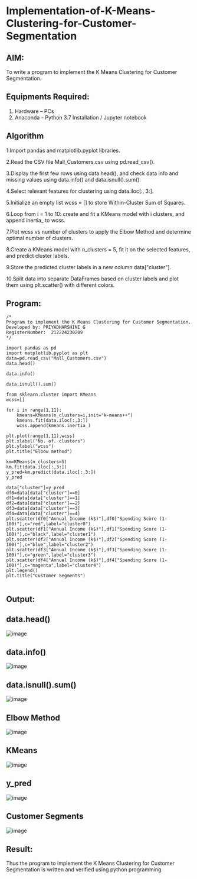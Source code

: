 # Implementation-of-K-Means-Clustering-for-Customer-Segmentation

## AIM:
To write a program to implement the K Means Clustering for Customer Segmentation.

## Equipments Required:
1. Hardware – PCs
2. Anaconda – Python 3.7 Installation / Jupyter notebook

## Algorithm
1.Import pandas and matplotlib.pyplot libraries.

2.Read the CSV file Mall_Customers.csv using pd.read_csv().

3.Display the first few rows using data.head(), and check data info and missing values using data.info() and data.isnull().sum().

4.Select relevant features for clustering using data.iloc[:, 3:].

5.Initialize an empty list wcss = [] to store Within-Cluster Sum of Squares.

6.Loop from i = 1 to 10: create and fit a KMeans model with i clusters, and append inertia_ to wcss.

7.Plot wcss vs number of clusters to apply the Elbow Method and determine optimal number of clusters.

8.Create a KMeans model with n_clusters = 5, fit it on the selected features, and predict cluster labels.

9.Store the predicted cluster labels in a new column data["cluster"].

10.Split data into separate DataFrames based on cluster labels and plot them using plt.scatter() with different colors.


## Program:
```
/*
Program to implement the K Means Clustering for Customer Segmentation.
Developed by: PRIYADHARSHINI G
RegisterNumber:  212224230209
*/
```
```
import pandas as pd
import matplotlib.pyplot as plt
data=pd.read_csv("Mall_Customers.csv")
data.head()

data.info()

data.isnull().sum()

from sklearn.cluster import KMeans
wcss=[]

for i in range(1,11):
    kmeans=KMeans(n_clusters=i,init="k-means++")
    kmeans.fit(data.iloc[:,3:])
    wcss.append(kmeans.inertia_)

plt.plot(range(1,11),wcss)
plt.xlabel("No. of. clusters")
plt.ylabel("wcss")
plt.title("Elbow method")

km=KMeans(n_clusters=5)
km.fit(data.iloc[:,3:])
y_pred=km.predict(data.iloc[:,3:])
y_pred

data["cluster"]=y_pred
df0=data[data["cluster"]==0]
df1=data[data["cluster"]==1]
df2=data[data["cluster"]==2]
df3=data[data["cluster"]==3]
df4=data[data["cluster"]==4]
plt.scatter(df0["Annual Income (k$)"],df0["Spending Score (1-100)"],c="red",label="cluster0")
plt.scatter(df1["Annual Income (k$)"],df1["Spending Score (1-100)"],c="black",label="cluster1")
plt.scatter(df2["Annual Income (k$)"],df2["Spending Score (1-100)"],c="blue",label="cluster2")
plt.scatter(df3["Annual Income (k$)"],df3["Spending Score (1-100)"],c="green",label="cluster3")
plt.scatter(df4["Annual Income (k$)"],df4["Spending Score (1-100)"],c="magenta",label="cluster4")
plt.legend()
plt.title("Customer Segments")


```

## Output:

## data.head()
![image](https://github.com/user-attachments/assets/9dcc89c6-65fd-4728-9000-137163c0bfc9)

## data.info()
![image](https://github.com/user-attachments/assets/93ca24d1-add1-4c84-8642-ccea061bb707)

## data.isnull().sum()
![image](https://github.com/user-attachments/assets/d876991d-4133-480a-aacf-0d5c9b437496)

## Elbow Method
![image](https://github.com/user-attachments/assets/3c4f7b0e-158b-41b2-8b0a-0e5e247c648f)

## KMeans
![image](https://github.com/user-attachments/assets/6c3bdcda-4232-41b5-a227-c73adcf931e5)

## y_pred
![image](https://github.com/user-attachments/assets/8944c522-22dc-435a-bdfb-9c9a539b7149)

## Customer Segments
![image](https://github.com/user-attachments/assets/f347ed2f-fce2-4366-b0d2-5489d5099329)



## Result:
Thus the program to implement the K Means Clustering for Customer Segmentation is written and verified using python programming.
